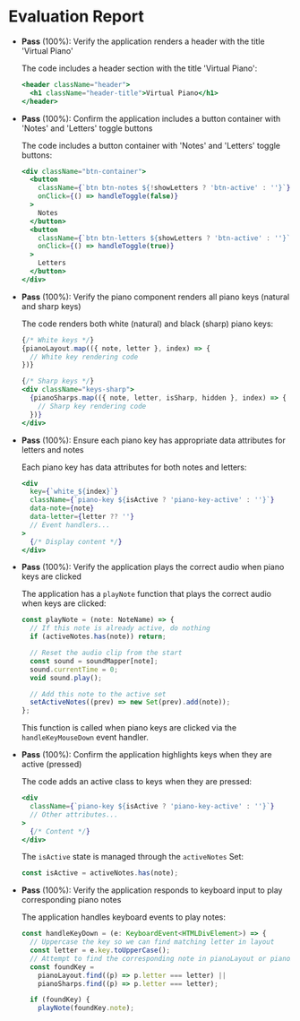 # Evaluation Report

- **Pass** (100%): Verify the application renders a header with the title 'Virtual Piano'
  
  The code includes a header section with the title 'Virtual Piano':
  ```jsx
  <header className="header">
    <h1 className="header-title">Virtual Piano</h1>
  </header>
  ```

- **Pass** (100%): Confirm the application includes a button container with 'Notes' and 'Letters' toggle buttons
  
  The code includes a button container with 'Notes' and 'Letters' toggle buttons:
  ```jsx
  <div className="btn-container">
    <button
      className={`btn btn-notes ${!showLetters ? 'btn-active' : ''}`}
      onClick={() => handleToggle(false)}
    >
      Notes
    </button>
    <button
      className={`btn btn-letters ${showLetters ? 'btn-active' : ''}`}
      onClick={() => handleToggle(true)}
    >
      Letters
    </button>
  </div>
  ```

- **Pass** (100%): Verify the piano component renders all piano keys (natural and sharp keys)
  
  The code renders both white (natural) and black (sharp) piano keys:
  ```jsx
  {/* White keys */}
  {pianoLayout.map(({ note, letter }, index) => {
    // White key rendering code
  })}

  {/* Sharp keys */}
  <div className="keys-sharp">
    {pianoSharps.map(({ note, letter, isSharp, hidden }, index) => {
      // Sharp key rendering code
    })}
  </div>
  ```

- **Pass** (100%): Ensure each piano key has appropriate data attributes for letters and notes
  
  Each piano key has data attributes for both notes and letters:
  ```jsx
  <div
    key={`white_${index}`}
    className={`piano-key ${isActive ? 'piano-key-active' : ''}`}
    data-note={note}
    data-letter={letter ?? ''}
    // Event handlers...
  >
    {/* Display content */}
  </div>
  ```

- **Pass** (100%): Verify the application plays the correct audio when piano keys are clicked
  
  The application has a `playNote` function that plays the correct audio when keys are clicked:
  ```jsx
  const playNote = (note: NoteName) => {
    // If this note is already active, do nothing
    if (activeNotes.has(note)) return;

    // Reset the audio clip from the start
    const sound = soundMapper[note];
    sound.currentTime = 0;
    void sound.play();

    // Add this note to the active set
    setActiveNotes((prev) => new Set(prev).add(note));
  };
  ```
  
  This function is called when piano keys are clicked via the `handleKeyMouseDown` event handler.

- **Pass** (100%): Confirm the application highlights keys when they are active (pressed)
  
  The code adds an active class to keys when they are pressed:
  ```jsx
  <div
    className={`piano-key ${isActive ? 'piano-key-active' : ''}`}
    // Other attributes...
  >
    {/* Content */}
  </div>
  ```
  
  The `isActive` state is managed through the `activeNotes` Set:
  ```jsx
  const isActive = activeNotes.has(note);
  ```

- **Pass** (100%): Verify the application responds to keyboard input to play corresponding piano notes
  
  The application handles keyboard events to play notes:
  ```jsx
  const handleKeyDown = (e: KeyboardEvent<HTMLDivElement>) => {
    // Uppercase the key so we can find matching letter in layout
    const letter = e.key.toUpperCase();
    // Attempt to find the corresponding note in pianoLayout or pianoSharps
    const foundKey =
      pianoLayout.find((p) => p.letter === letter) ||
      pianoSharps.find((p) => p.letter === letter);

    if (foundKey) {
      playNote(foundKey.note);
    